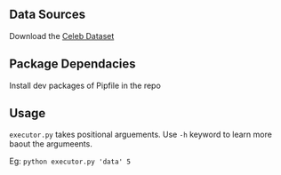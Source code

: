 Data Sources
---

Download the [Celeb Dataset](http://mmlab.ie.cuhk.edu.hk/projects/CelebA.html)

Package Dependacies
---

Install dev packages of Pipfile in the repo

Usage
---

`executor.py` takes positional arguements. Use `-h` keyword to learn more baout the argumeents.

Eg: `python executor.py 'data' 5`


